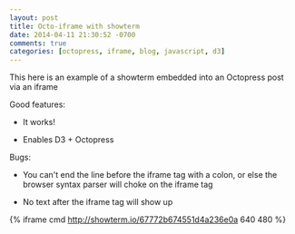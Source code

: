 ```yaml
---
layout: post
title: Octo-iframe with showterm
date: 2014-04-11 21:30:52 -0700
comments: true
categories: [octopress, iframe, blog, javascript, d3]
---
```


This here is an example of a showterm embedded into an Octopress post
via an iframe

Good features:

* It works!

* Enables D3 + Octopress

Bugs:

* You can't end the line before the iframe tag with a colon, or else the 
  browser syntax parser will choke on the iframe tag

* No text after the iframe tag will show up

{% iframe cmd http://showterm.io/67772b674551d4a236e0a 640 480 %}

